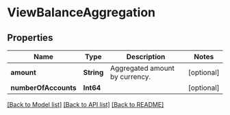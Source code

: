 # ViewBalanceAggregation

## Properties
Name | Type | Description | Notes
------------ | ------------- | ------------- | -------------
**amount** | **String** | Aggregated amount by currency. | [optional] 
**numberOfAccounts** | **Int64** |  | [optional] 

[[Back to Model list]](../README.md#documentation-for-models) [[Back to API list]](../README.md#documentation-for-api-endpoints) [[Back to README]](../README.md)

